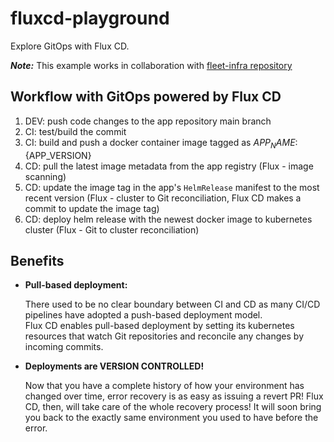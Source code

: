 # fluxcd-playground
Explore GitOps with Flux CD. 

**_Note:_** This example works in collaboration with [fleet-infra repository](https://github.com/ks-yim/fleet-infra)

## Workflow with GitOps powered by Flux CD
1. DEV: push code changes to the app repository main branch
2. CI: test/build the commit
3. CI: build and push a docker container image tagged as ${APP_NAME}:${APP_VERSION}
4. CD: pull the latest image metadata from the app registry (Flux - image scanning)
5. CD: update the image tag in the app's `HelmRelease` manifest to the most recent version (Flux - cluster to Git reconciliation, Flux CD makes a commit to update the image tag)
6. CD: deploy helm release with the newest docker image to kubernetes cluster (Flux - Git to cluster reconciliation)

## Benefits
* **Pull-based deployment:**
  
  There used to be no clear boundary between CI and CD as many CI/CD pipelines have adopted a push-based deployment model.   
  Flux CD enables pull-based deployment by setting its kubernetes resources that watch Git repositories and reconcile any changes by incoming commits.
  
* **Deployments are VERSION CONTROLLED!**

  Now that you have a complete history of how your environment has changed over time, error recovery is as easy as issuing a revert PR! Flux CD, then, will take care of the whole recovery process!
  It will soon bring you back to the exactly same environment you used to have before the error.
